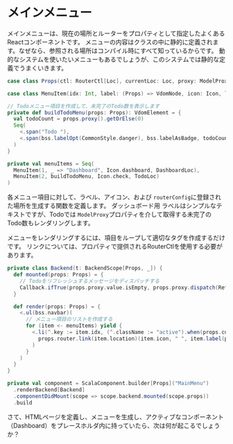 # メインメニュー

メインメニューは、現在の場所とルーターをプロパティとして指定したよくあるReactコンポーネントです。 メニューの内容はクラスの中に静的に定義されます。なぜなら、参照される場所はコンパイル時にすべて知っているからです。 動的なシステムを使いたいメニューもあるでしょうが、このシステムでは静的な定義でうまくいきます。

```scala
case class Props(ctl: RouterCtl[Loc], currentLoc: Loc, proxy: ModelProxy[Option[Int]])

case class MenuItem(idx: Int, label: (Props) => VdomNode, icon: Icon, location: Loc)

// Todoメニュー項目を作成して、未完了のTodo数を表示します
private def buildTodoMenu(props: Props): VdomElement = {
  val todoCount = props.proxy().getOrElse(0)
  Seq(
    <.span("Todo "),
    <.span(bss.labelOpt(CommonStyle.danger), bss.labelAsBadge, todoCount).when(todoCount > 0)
  )
}

private val menuItems = Seq(
  MenuItem(1, _ => "Dashboard", Icon.dashboard, DashboardLoc),
  MenuItem(2, buildTodoMenu, Icon.check, TodoLoc)
)
```

各メニュー項目に対して、ラベル、アイコン、および `routerConfig`に登録された場所を生成する関数を定義します。 ダッシュボード用
ラベルはシンプルなテキストですが、Todoでは `ModelProxy`プロパティを介して取得する未完了のTodo数もレンダリングします。

メニューをレンダリングするには、項目をループして適切なタグを作成するだけです。 リンクについては、プロパティで提供されるRouterCtlを使用する必要があります。

```scala
private class Backend(t: BackendScope[Props, _]) {
  def mounted(props: Props) = {
    // Todoをリフレッシュするメッセージをディスパッチする
    Callback.ifTrue(props.proxy.value.isEmpty, props.proxy.dispatch(RefreshTodos))
  }

  def render(props: Props) = {
    <.ul(bss.navbar)(
      // メニュー項目のリストを作成する
      for (item <- menuItems) yield {
        <.li(^.key := item.idx, (^.className := "active").when(props.currentLoc == item.location),
          props.router.link(item.location)(item.icon, " ", item.label(props))
        )
      }
    )
  }
}

private val component = ScalaComponent.builder[Props]("MainMenu")
  .renderBackend[Backend]
  .componentDidMount(scope => scope.backend.mounted(scope.props))
  .build
```

さて、HTMLページを定義し、メニューを生成し、アクティブなコンポーネント（Dashboard）をプレースホルダ内に持っていたら、次は何が起こるでしょうか？

